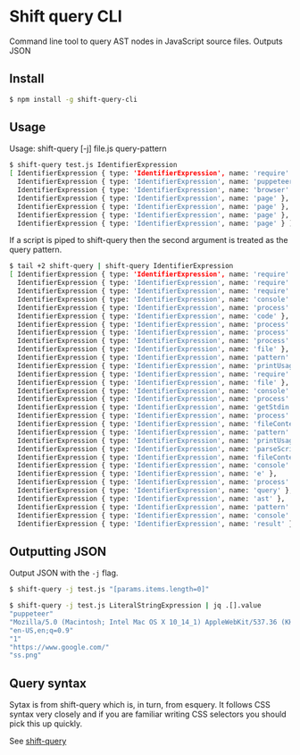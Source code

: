 # Shift query CLI

Command line tool to query AST nodes in JavaScript source files. Outputs JSON

## Install

```bash
$ npm install -g shift-query-cli
```

## Usage

Usage: shift-query [-j] file.js query-pattern

```bash
$ shift-query test.js IdentifierExpression
[ IdentifierExpression { type: 'IdentifierExpression', name: 'require' },
  IdentifierExpression { type: 'IdentifierExpression', name: 'puppeteer' },
  IdentifierExpression { type: 'IdentifierExpression', name: 'browser' },
  IdentifierExpression { type: 'IdentifierExpression', name: 'page' },
  IdentifierExpression { type: 'IdentifierExpression', name: 'page' },
  IdentifierExpression { type: 'IdentifierExpression', name: 'page' },
  IdentifierExpression { type: 'IdentifierExpression', name: 'page' } ]
```

If a script is piped to shift-query then the second argument is treated as the query pattern.


```bash
$ tail +2 shift-query | shift-query IdentifierExpression
[ IdentifierExpression { type: 'IdentifierExpression', name: 'require' },
  IdentifierExpression { type: 'IdentifierExpression', name: 'require' },
  IdentifierExpression { type: 'IdentifierExpression', name: 'require' },
  IdentifierExpression { type: 'IdentifierExpression', name: 'console' },
  IdentifierExpression { type: 'IdentifierExpression', name: 'process' },
  IdentifierExpression { type: 'IdentifierExpression', name: 'code' },
  IdentifierExpression { type: 'IdentifierExpression', name: 'process' },
  IdentifierExpression { type: 'IdentifierExpression', name: 'process' },
  IdentifierExpression { type: 'IdentifierExpression', name: 'process' },
  IdentifierExpression { type: 'IdentifierExpression', name: 'file' },
  IdentifierExpression { type: 'IdentifierExpression', name: 'pattern' },
  IdentifierExpression { type: 'IdentifierExpression', name: 'printUsage' },
  IdentifierExpression { type: 'IdentifierExpression', name: 'require' },
  IdentifierExpression { type: 'IdentifierExpression', name: 'file' },
  IdentifierExpression { type: 'IdentifierExpression', name: 'console' },
  IdentifierExpression { type: 'IdentifierExpression', name: 'process' },
  IdentifierExpression { type: 'IdentifierExpression', name: 'getStdin' },
  IdentifierExpression { type: 'IdentifierExpression', name: 'process' },
  IdentifierExpression { type: 'IdentifierExpression', name: 'fileContents' },
  IdentifierExpression { type: 'IdentifierExpression', name: 'pattern' },
  IdentifierExpression { type: 'IdentifierExpression', name: 'printUsage' },
  IdentifierExpression { type: 'IdentifierExpression', name: 'parseScript' },
  IdentifierExpression { type: 'IdentifierExpression', name: 'fileContents' },
  IdentifierExpression { type: 'IdentifierExpression', name: 'console' },
  IdentifierExpression { type: 'IdentifierExpression', name: 'e' },
  IdentifierExpression { type: 'IdentifierExpression', name: 'process' },
  IdentifierExpression { type: 'IdentifierExpression', name: 'query' },
  IdentifierExpression { type: 'IdentifierExpression', name: 'ast' },
  IdentifierExpression { type: 'IdentifierExpression', name: 'pattern' },
  IdentifierExpression { type: 'IdentifierExpression', name: 'console' },
  IdentifierExpression { type: 'IdentifierExpression', name: 'result' } ]
```

## Outputting JSON

Output JSON with the `-j` flag.

```bash
$ shift-query -j test.js "[params.items.length=0]"
```

```bash
$ shift-query -j test.js LiteralStringExpression | jq .[].value
"puppeteer"
"Mozilla/5.0 (Macintosh; Intel Mac OS X 10_14_1) AppleWebKit/537.36 (KHTML, like Gecko) Chrome/74.0.3729.131 Safari/537.36"
"en-US,en;q=0.9"
"1"
"https://www.google.com/"
"ss.png"
```

## Query syntax

Sytax is from shift-query which is, in turn, from esquery. It follows CSS syntax very closely and if you are familiar
writing CSS selectors you should pick this up quickly.

See [shift-query](https://github.com/jsoverson/shift-query)